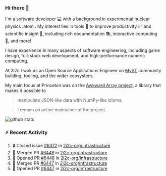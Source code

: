 ### Hi there 👋 

I'm a software developer 💻 with a background in experimental nuclear physics :atom:. My interest lies in tools :wrench: to improve productivity :chart_with_upwards_trend: and scientific insight :telescope:, including rich documentation 📚, interactive computing 🧮, and more! 

I have experience in many aspects of software engineering, including game design, full-stack web development, and high-performance numeric computing. 

At 2i2c I wok as an Open Source Applications Engineer on [MyST](https://github.com/jupyter-book/mystmd) community building, tooling, and the wider ecosystem. 

My main focus at Princeton was on the [Awkward Array project](awkward-array.org/), a library that makes it possible to 
> manipulate JSON-like data with NumPy-like idioms.

> I remain an active maintainer of the project. 

![github stats](https://github-readme-stats.vercel.app/api?username=agoose77&show_icons=true&hide_rank=true&hide_title=true&bg_color=30,e76445,904e95&text_color=efe3ec&icon_color=efe3ec)
<!--
**agoose77/agoose77** is a ✨ _special_ ✨ repository because its `README.md` (this file) appears on your GitHub profile.

Here are some ideas to get you started:

- 🔭 I’m currently working on ...
- 🌱 I’m currently learning ...
- 👯 I’m looking to collaborate on ...
- 🤔 I’m looking for help with ...
- 💬 Ask me about ...
- 📫 How to reach me: ...
- 😄 Pronouns: ...
- ⚡ Fun fact: ...
-->

### :zap: Recent Activity

<!--START_SECTION:activity-->
1. 🔒 Closed issue [#6372](https://github.com/2i2c-org/infrastructure/issues/6372) in [2i2c-org/infrastructure](https://github.com/2i2c-org/infrastructure)
2. 🎉 Merged PR [#6448](https://github.com/2i2c-org/infrastructure/pull/6448) in [2i2c-org/infrastructure](https://github.com/2i2c-org/infrastructure)
3. 💪 Opened PR [#6448](https://github.com/2i2c-org/infrastructure/pull/6448) in [2i2c-org/infrastructure](https://github.com/2i2c-org/infrastructure)
4. 🎉 Merged PR [#6447](https://github.com/2i2c-org/infrastructure/pull/6447) in [2i2c-org/infrastructure](https://github.com/2i2c-org/infrastructure)
5. 💪 Opened PR [#6447](https://github.com/2i2c-org/infrastructure/pull/6447) in [2i2c-org/infrastructure](https://github.com/2i2c-org/infrastructure)
<!--END_SECTION:activity-->
